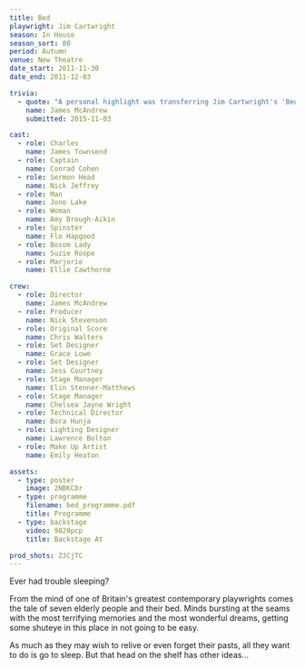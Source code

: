 ```yaml
---
title: Bed
playwright: Jim Cartwright
season: In House
season_sort: 80
period: Autumn
venue: New Theatre
date_start: 2011-11-30
date_end: 2011-12-03

trivia:
  - quote: "A personal highlight was transferring Jim Cartwright's 'Bed' (my first attempt at Directing), to Lakeside's Djanogly Theatre, with a bit of help from Nick Stevenson"
    name: James McAndrew
    submitted: 2015-11-03

cast:
  - role: Charles
    name: James Townsend
  - role: Captain
    name: Conrad Cohen
  - role: Sermon Head
    name: Nick Jeffrey
  - role: Man
    name: Jono Lake
  - role: Woman
    name: Amy Brough-Aikin
  - role: Spinster
    name: Flo Hapgood
  - role: Bosom Lady
    name: Suzie Roope
  - role: Marjorie
    name: Ellie Cawthorne

crew:
  - role: Director
    name: James McAndrew
  - role: Producer
    name: Nick Stevenson
  - role: Original Score
    name: Chris Walters
  - role: Set Designer
    name: Grace Lowe
  - role: Set Designer
    name: Jess Courtney
  - role: Stage Manager
    name: Elin Stenner-Matthews
  - role: Stage Manager
    name: Chelsea Jayne Wright
  - role: Technical Director
    name: Bora Hunja
  - role: Lighting Designer
    name: Lawrence Bolton
  - role: Make Up Artist
    name: Emily Heaton

assets:
  - type: poster
    image: 2NBKC8r
  - type: programme
    filename: bed_programme.pdf
    title: Programme
  - type: backstage
    video: 9829pcp
    title: Backstage At

prod_shots: ZJCjTC
---
```



Ever had trouble sleeping?

From the mind of one of Britain's greatest contemporary playwrights comes the tale of seven elderly people and their bed. Minds bursting at the seams with the most terrifying memories and the most wonderful dreams, getting some shuteye in this place in not going to be easy.

As much as they may wish to relive or even forget their pasts, all they want to do is go to sleep. But that head on the shelf has other ideas...
